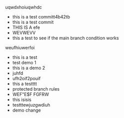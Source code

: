 
uqwdxhoiuqwhdc
- this is a test committ4b42tb
- this is a test commit
- THIS IS A efe
- WEVWEVV
- this a test to see if the main branch condition works

weufhiuwerfoi
- this is a test
- test demo 1
- this is a demo 2
- juhfd
- ufh2oif2pouif
- this a testttt
- protected branch rules
- WEF"E$F  FGFRW
- this isisis
- testttewjuzgwdiuh
- demo change


